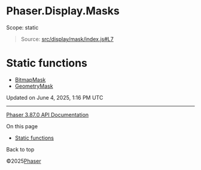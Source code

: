 # Phaser.Display.Masks

Scope:
static

> Source: [src/display/mask/index.js#L7](https://github.com/phaserjs/phaser/blob/v3.87.0/src/display/mask/index.js#L7)

# Static functions

* [BitmapMask](../class/display-masks-bitmapmask.md)
* [GeometryMask](../class/display-masks-geometrymask.md)

Updated on June 4, 2025, 1:16 PM UTC

---

[Phaser 3.87.0 API Documentation](../../index.md)

On this page

* [Static functions](#static-functions)

Back to top

©2025[Phaser](https://docs.phaser.io)